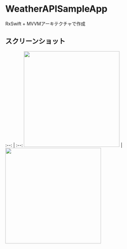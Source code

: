 # WeatherAPISampleApp
RxSwift + MVVMアーキテクチャで作成

## スクリーンショット
:--: | :--:
<img src="https://user-images.githubusercontent.com/52379412/130411037-d67c1a6d-6a40-48a5-9d1b-36e8ee05ad19.png" width="300" /> | <img src="" width="300" />
